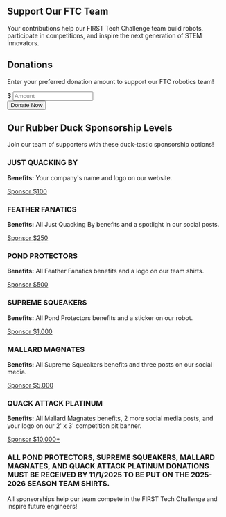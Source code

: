   <section class="fundraising-section">
    <h1>Support Our FTC Team</h1>
    <p>Your contributions help our FIRST Tech Challenge team build robots, participate in competitions, and inspire the next generation of STEM innovators.</p>
    <div class="custom-donation">
      <h2>Donations</h2>
      <p>Enter your preferred donation amount to support our FTC robotics team!</p>
      <form class="donation-form" id="customDonationForm">
        <div class="donation-input">
          <span class="dollar-sign">$</span>
          <input type="number" id="customAmount" min="1" placeholder="Amount" required>
        </div>
        <button type="submit" class="donate-button">Donate Now</button>
      </form>
    </div>
    <h2>Our Rubber Duck Sponsorship Levels</h2>
    <p>Join our team of supporters with these duck-tastic sponsorship options!</p>
    <div class="donation-container">
      <!-- Donation Tier 1 -->
      <div class="donation-card">
        <h3>JUST QUACKING BY</h3>
        <p><b>Benefits:</b> Your company's name and logo on our website. </p>
        <a href="#" class="donate-button">Sponsor $100</a>
      </div>
      <!-- Donation Tier 2 -->
      <div class="donation-card">
        <h3>FEATHER FANATICS</h3>
        <p><b>Benefits:</b> All Just Quacking By benefits and a spotlight in our social posts. </p>
        <a href="#" class="donate-button">Sponsor $250</a>
      </div>
      <!-- Donation Tier 3 -->
      <div class="donation-card">
        <h3>POND PROTECTORS</h3>
        <p><b>Benefits:</b> All Feather Fanatics benefits and a logo on our team shirts. </p>
        <a href="#" class="donate-button">Sponsor $500</a>
      </div>
      <!-- Donation Tier 4 -->
      <div class="donation-card">
        <h3>SUPREME SQUEAKERS</h3>
        <p><b>Benefits:</b> All Pond Protectors benefits and a sticker on our robot. </p>
        <a href="#" class="donate-button">Sponsor $1,000</a>
      </div>
      <!-- Donation Tier 5 -->
      <div class="donation-card">
        <h3>MALLARD MAGNATES</h3>
        <p><b>Benefits:</b> All Supreme Squeakers benefits and three posts on our social media. </p>
        <a href="#" class="donate-button">Sponsor $5,000</a>
      </div>
      <!-- Donation Tier 6 -->
      <div class="donation-card">
        <h3>QUACK ATTACK PLATINUM</h3>
        <p><b>Benefits:</b> All Mallard Magnates benefits, 2 more social media posts, and your logo on our 2' x 3' competition pit banner. </p>
        <a href="#" class="donate-button">Sponsor $10,000+</a>
      </div>
        <h3><b>ALL POND PROTECTORS, SUPREME SQUEAKERS, MALLARD MAGNATES, AND QUACK ATTACK PLATINUM DONATIONS MUST BE RECEIVED BY 11/1/2025 TO BE PUT ON THE 2025-2026 SEASON TEAM SHIRTS.</b></h3>
    <p>All sponsorships help our team compete in the FIRST Tech Challenge and inspire future engineers!</p>
  <!-- </section> -->

  <script>
    function toggleInfo(id, button) {
      const infoDiv = document.getElementById(id);
      if (infoDiv.style.display === "block") {
        infoDiv.style.display = "none";
        button.innerHTML = "Learn More ▼";
      } else {
        infoDiv.style.display = "block";
        button.innerHTML = "Show Less ▲";
      }
    }

    document.getElementById('customDonationForm').addEventListener('submit', function(e) {
      e.preventDefault();
      const amount = document.getElementById('customAmount').value;
      
      if (!amount || amount <= 0) {
        alert('Please enter a valid donation amount');
        return;
      }
      
      alert(`Thank you for your generous donation of $${amount} to our FTC team! Your support means so much to us.`);
      document.getElementById('customAmount').value = '';
    });
    
    // Add event listeners to the individual sponsorship tier buttons
    document.querySelectorAll('.donation-card .donate-button').forEach(button => {
      button.addEventListener('click', function(e) {
        e.preventDefault();
        const amount = this.textContent.match(/\$(\d+(?:,\d+)*(?:\+)?)/)[1].replace(',', '');
        alert(`Thank you for your generous FTC team sponsorship of $${amount}! We'll contact you about your sponsorship benefits and logo placement.`);
      });
    });
  </script>

